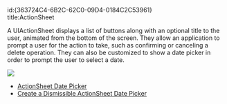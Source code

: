 id:{363724C4-6B2C-62C0-09D4-0184C2C53961}  
title:ActionSheet  

A UIActionSheet displays a list of buttons along with an optional title
to the user, animated from the bottom of the screen. They allow an application
to prompt a user for the action to take, such as confirming or canceling a
delete operation. They can also be customized to show a date picker in order to
prompt the user to select a date.

 [ ![](Images/Action_Sheet.png)](Images/Action_Sheet.png)

-   <span class="noChildren"><a href="/recipes/ios/standard_controls/actionsheet/actionsheet_date_picker">ActionSheet
    Date Picker</a></span>
-   <span class="noChildren"><a href="/recipes/ios/standard_controls/actionsheet/create_a_dismissible_actionsheet_date_picker">
    Create a Dismissible ActionSheet Date Picker</a></span>
